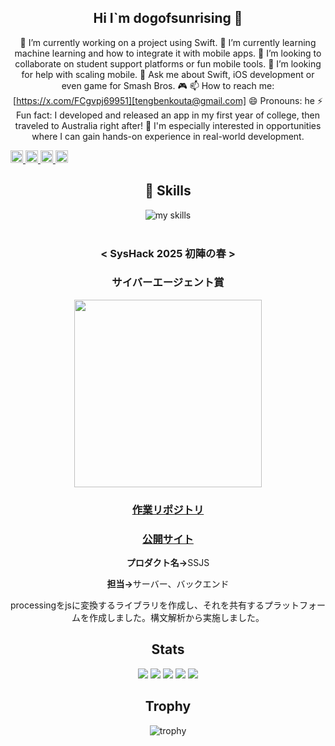 <div align="center">
  
## Hi I`m dogofsunrising 👋

🔭 I’m currently working on a project using Swift.
🌱 I’m currently learning machine learning and how to integrate it with mobile apps.
👯 I’m looking to collaborate on student support platforms or fun mobile tools.
🤔 I’m looking for help with scaling mobile.
💬 Ask me about Swift, iOS development or even game for Smash Bros. 🎮
📫 How to reach me: [https://x.com/FCgvpj69951][tengbenkouta@gmail.com]
😄 Pronouns: he
⚡ Fun fact: I developed and released an app in my first year of college, then traveled to Australia right after!
💼 I'm especially interested in opportunities where I can gain hands-on experience in real-world development.

<p align="left">
  <a href="https://github.com/Keichan15">
    <img height="20" src="https://komarev.com/ghpvc/?username=dogofsunrising" />
  </a>
  <a href="https://github.com/Keichan15">
    <img height="20" src="https://img.shields.io/github/followers/dogofsunrising?label=follow&logo=github&style=flat" />
  </a>
  <a href="http://qiita.com/Keichan_15">
    <img height="20" src="https://qiita-badge.apiapi.app/s/INUSHIBA/posts.svg" />
  </a>
  <a href="http://qiita.com/Keichan_15">
    <img height="20" src="https://qiita-badge.apiapi.app/s/INUSHIBA/contributions.svg" />
  </a>
</p>

## 🌱 Skills
<img alt="my skills" src="https://skillicons.dev/icons?theme=dark&perline=7&i=swift,kotlin,java,c,processing,html,css,js,figma,python,aws,azure" />
<br>


<br/>


### < SysHack 2025 初陣の春 >

### サイバーエージェント賞


<img width="300px" src="https://github.com/user-attachments/assets/e349b7b4-394d-4a61-905b-9f3ee6a78c59">

### [作業リポジトリ](https://github.com/orgs/SketchShifter/repositories)　
### [公開サイト](https://www.serendicode-sub.click/)


<p><strong>プロダクト名→</strong>SSJS</p>
<p><strong>担当→</strong>サーバー、バックエンド</p>
<p>processingをjsに変換するライブラリを作成し、それを共有するプラットフォームを作成しました。構文解析から実施しました。</p>


## Stats
![](http://github-profile-summary-cards.vercel.app/api/cards/profile-details?username=dogofsunrising&theme=gruvbox)
![](http://github-profile-summary-cards.vercel.app/api/cards/repos-per-language?username=dogofsunrising&theme=gruvbox)
![](http://github-profile-summary-cards.vercel.app/api/cards/most-commit-language?username=dogofsunrising&theme=gruvbox)
![](http://github-profile-summary-cards.vercel.app/api/cards/stats?username=dogo[fsunrising&theme=gruvbox)
![](http://github-profile-summary-cards.vercel.app/api/cards/productive-time?username=dogofsunrising&theme=gruvbox&utcOffset=9)


## Trophy
![trophy](https://github-profile-trophy.vercel.app/?username=dogofsunrising&theme=gruvbox)
